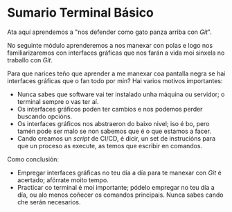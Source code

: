 # Sumario Terminal Básico

Ata aquí aprendemos a "nos defender como gato panza arriba con *Git*".

No seguinte módulo aprenderemos a nos manexar con polas e logo nos familiarizaremos con interfaces gráficas que nos farán a vida moi sinxela no traballo con *Git*.

Para que narices teño que aprender a me manexar coa pantalla negra se hai interfaces gráficas que o fan todo por min? Hai varios motivos importantes:

- Nunca sabes que software vai ter instalado unha máquina ou servidor; o terminal sempre o vas ter aí.
- Os interfaces gráficos poden ter cambios e nos podemos perder buscando opcións.
- Os interfaces gráficos nos abstraeron do baixo nivel; iso é bo, pero tamén pode ser malo se non sabemos que é o que estamos a facer.
- Cando creamos un *script* de CI/CD, é dicir, un set de instrucións para que un proceso as execute, as temos que escribir en comandos.

Como conclusión: 

- Empregar interfaces gráficas no teu día a día para te manexar con *Git* é acertado; afórrate moito tempo.
- Practicar co terminal é moi importante; pódelo empregar no teu día a día, ou alo menos coñecer os comandos principais. Nunca sabes cando che serán necesarios.
